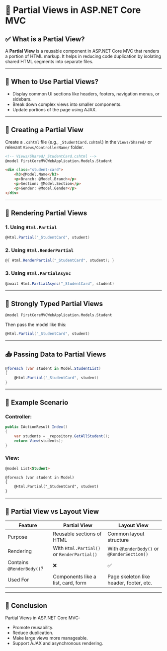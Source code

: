 # 🧩 Partial Views in ASP.NET Core MVC

## ✅ What is a Partial View?

A **Partial View** is a reusable component in ASP.NET Core MVC that renders a portion of HTML markup. It helps in reducing code duplication by isolating shared HTML segments into separate files.

---

## 📌 When to Use Partial Views?

- Display common UI sections like headers, footers, navigation menus, or sidebars.
- Break down complex views into smaller components.
- Update portions of the page using AJAX.

---

## 📁 Creating a Partial View

Create a `.cshtml` file (e.g., `_StudentCard.cshtml`) in the `Views/Shared/` or relevant `Views/ControllerName/` folder.

```html
<!-- Views/Shared/_StudentCard.cshtml -->
@model FirstCoreMVCWebApplication.Models.Student

<div class="student-card">
    <h3>@Model.Name</h3>
    <p>Branch: @Model.Branch</p>
    <p>Section: @Model.Section</p>
    <p>Gender: @Model.Gender</p>
</div>
```

---

## 🔄 Rendering Partial Views

### 1. Using `Html.Partial`

```csharp
@Html.Partial("_StudentCard", student)
```

### 2. Using `Html.RenderPartial`

```csharp
@{ Html.RenderPartial("_StudentCard", student); }
```

### 3. Using `Html.PartialAsync`

```csharp
@await Html.PartialAsync("_StudentCard", student)
```

---

## 🧠 Strongly Typed Partial Views

```html
@model FirstCoreMVCWebApplication.Models.Student
```

Then pass the model like this:

```csharp
@Html.Partial("_StudentCard", student)
```

---

## 📥 Passing Data to Partial Views

```csharp
@foreach (var student in Model.StudentList)
{
    @Html.Partial("_StudentCard", student)
}
```

---

## 🧪 Example Scenario

### Controller:

```csharp
public IActionResult Index()
{
    var students = _repository.GetAllStudent();
    return View(students);
}
```

### View:

```html
@model List<Student>

@foreach (var student in Model)
{
    @Html.Partial("_StudentCard", student)
}
```

---

## 📍 Partial View vs Layout View

| Feature           | Partial View | Layout View   |
|------------------|--------------|---------------|
| Purpose          | Reusable sections of HTML | Common layout structure |
| Rendering        | With `Html.Partial()` or `RenderPartial()` | With `@RenderBody()` or `@RenderSection()` |
| Contains `@RenderBody()`? | ❌ | ✅ |
| Used For         | Components like a list, card, form | Page skeleton like header, footer, etc. |

---

## 🏁 Conclusion

Partial Views in ASP.NET Core MVC:

- Promote reusability.
- Reduce duplication.
- Make large views more manageable.
- Support AJAX and asynchronous rendering.
